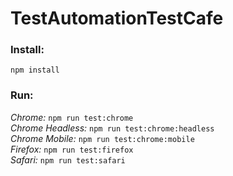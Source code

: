 # TestAutomationTestCafe
### Install:<br>
<code>npm install</code>
### Run:<br>
*Chrome:*
<code>npm run test:chrome</code> <br>
*Chrome Headless:*
<code>npm run test:chrome:headless</code><br>
*Chrome Mobile:*
<code>npm run test:chrome:mobile</code><br>
*Firefox:*
<code>npm run test:firefox</code><br>
*Safari:*
<code>npm run test:safari</code><br>